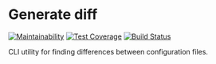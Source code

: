 # Generate diff

[![Maintainability](https://api.codeclimate.com/v1/badges/91dea468d18ac43f14a4/maintainability)](https://codeclimate.com/github/altvec/python-project-lvl2/maintainability)
[![Test Coverage](https://api.codeclimate.com/v1/badges/91dea468d18ac43f14a4/test_coverage)](https://codeclimate.com/github/altvec/python-project-lvl2/test_coverage)
[![Build Status](https://travis-ci.org/altvec/python-project-lvl2.svg?branch=master)](https://travis-ci.org/altvec/python-project-lvl2)

CLI utility for finding differences between configuration files.
